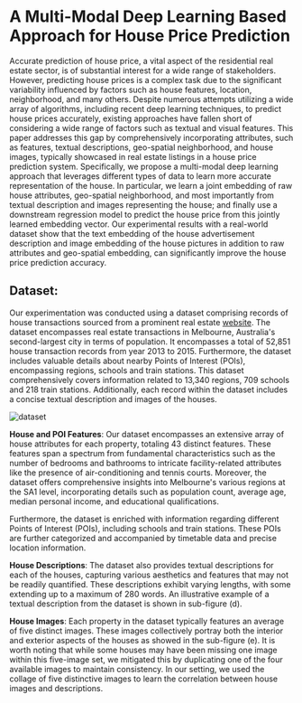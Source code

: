 # A Multi-Modal Deep Learning Based Approach for House Price Prediction

Accurate prediction of house price, a vital aspect of the residential real estate sector, is of substantial interest for a wide range of stakeholders. However, predicting house prices is a complex task due to the significant variability influenced by factors such as house features, location, neighborhood, and many others. Despite numerous attempts utilizing a wide array of algorithms, including recent deep learning techniques, to predict house prices accurately, existing approaches have fallen short of considering a wide range of factors such as textual and visual features. This paper addresses this gap by comprehensively incorporating attributes, such as features, textual descriptions, geo-spatial neighborhood, and house images, typically showcased in real estate listings in a house price prediction system. Specifically, we propose a multi-modal deep learning approach that leverages different types of data to learn more accurate representation of the house. In particular, we learn a joint embedding of raw house attributes, geo-spatial neighborhood, and most importantly from textual description and images representing the house; and finally use a downstream regression model to predict the house price from this jointly learned embedding vector. Our experimental results with a real-world dataset show that the text embedding of the house advertisement description and image embedding of the house pictures in addition to raw attributes and geo-spatial embedding, can significantly improve the house price prediction accuracy.



## Dataset:

Our experimentation was conducted using a dataset comprising records of house transactions sourced from a prominent real estate [website](https://www.realestate.com.au/). The dataset encompasses real estate transactions in Melbourne, Australia's second-largest city in terms of population. It encompasses a total of 52,851 house transaction records from year 2013 to 2015. Furthermore, the dataset includes valuable details about nearby Points of Interest (POIs), encompassing regions, schools and train stations. This dataset comprehensively covers information related to 13,340 regions, 709 schools and 218 train stations. Additionally, each record within the dataset includes a concise textual description and images of the houses.
<!-- We conducted our experiments on the house transaction records obtained from a real-estate website2 for Melbourne, which is the second largest city in Australia by population.We extracted a total of the 52,851 house transaction records of years from 2013 to 2015. Our dataset also includes the three types of POIs: regions, schools, and train stations and their corresponding features. Houses are situated in regions which capture the geographical contextual information about houses. Intuitively, information about nearby schools and train stations may influence house prices. Our dataset contains information of the 13,340 regions, 709 schools, and 218 train stations. -->

![dataset](https://github.com/4P0N/mhpp/assets/70822909/3d6208d7-0265-49e1-90f6-3a4f5987b266)


**House and POI Features**: Our dataset encompasses an extensive array of house attributes for each property, totaling 43 distinct features. These features span a spectrum from fundamental characteristics such as the number of bedrooms and bathrooms to intricate facility-related attributes like the presence of air-conditioning and tennis courts. Moreover, the dataset offers comprehensive insights into Melbourne's various regions at the SA1 level, incorporating details such as population count, average age, median personal income, and educational qualifications.

Furthermore, the dataset is enriched with information regarding different Points of Interest (POIs), including schools and train stations. These POIs are further categorized and accompanied by timetable data and precise location information.

**House Descriptions**: The dataset also provides textual descriptions for each of the houses, capturing various aesthetics and features that may not be readily quantified. These descriptions exhibit varying lengths, with some extending up to a maximum of 280 words. An illustrative example of a textual description from the dataset is shown in sub-figure (d).

**House Images**: Each property in the dataset typically features an average of five distinct images. These images collectively portray both the interior and exterior aspects of the houses as showed in the sub-figure (e). It is  worth noting that while some houses may have been missing one image within this five-image set, we mitigated this by duplicating one of the four available images to maintain consistency. In our setting, we used the collage of five distinctive images to learn the correlation between house images and descriptions.




<!-- You can get the experiment dataset [here](https://drive.google.com/drive/folders/1ssAjH8b8GGVlYohIdhyZPKje2sGeXggB?usp=sharing).

## Project Structure:

1. Repository
   - GSNE_Boosting_House_Price
     - Dataset
       - Check_Performance_Dataset
         -	*** contains check performance required datasets  ***
       - Preprocessed_Dataset
         -	*** Main raw data ***
       - Processed_Dataset
         -	*** Processed npz files ***
     - Data_Preprocessing
       - 	*** data-preprocessing codes ***
     - Graph_embedding
       - Code
         - utils.py
       	 - model.py
         - train.py
       - job.sh
       - requirements.txt
     - Checking_performance 
       - embedding_1
         - 	*** contains embedded pickle file ***
       - embedding_2
	 - 	*** contains embedded pickle file ***
       - check_performance.py
   - ReadMe.md


### To run the the project,you have the followings to do-
1.	Check the requirements in the requirements.txt in the Graph_embedding folder 3 and install them, Then just do `python train.py ‘cora-ml’ ‘glace’ `
or simply run the command `./job.sh` in linux system.
2.	Now for the price prediction from the embedded pickle files in folder 4.Chechking_performance, run `python chechk_performance.py`



 -->
